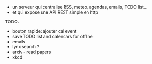 - un serveur qui centralise RSS, meteo, agendas, emails, TODO list...
- et qui expose une API REST simple en http

TODO:

- bouton rapide: ajouter cal event
- save TODO list and calendars for offline
- emails
- lynx search ?
- arxiv - read papers
- xkcd

